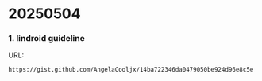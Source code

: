 # 20250504
### 1. lindroid guideline
URL:    

`https://gist.github.com/AngelaCooljx/14ba722346da0479050be924d96e8c5e`
